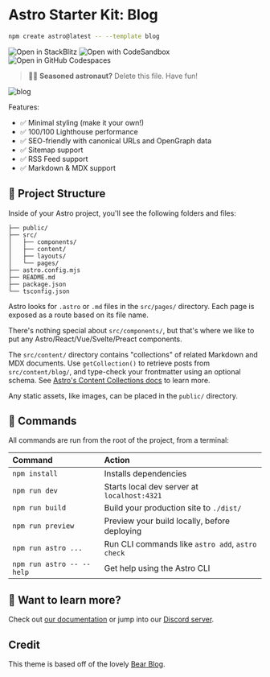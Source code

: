 # Astro Starter Kit: Blog

```sh
npm create astro@latest -- --template blog
```

![Open in StackBlitz](https://developer.stackblitz.com/img/open_in_stackblitz.svg)
![Open with CodeSandbox](https://assets.codesandbox.io/github/button-edit-lime.svg)
![Open in GitHub Codespaces](https://github.com/codespaces/badge.svg)

> 🧑‍🚀 **Seasoned astronaut?** Delete this file. Have fun!

![blog](https://github.com/withastro/astro/assets/2244813/ff10799f-a816-4703-b967-c78997e8323d)

Features:

- ✅ Minimal styling (make it your own!)
- ✅ 100/100 Lighthouse performance
- ✅ SEO-friendly with canonical URLs and OpenGraph data
- ✅ Sitemap support
- ✅ RSS Feed support
- ✅ Markdown & MDX support

## 🚀 Project Structure

Inside of your Astro project, you'll see the following folders and files:

```text
├── public/
├── src/
│   ├── components/
│   ├── content/
│   ├── layouts/
│   └── pages/
├── astro.config.mjs
├── README.md
├── package.json
└── tsconfig.json
```

Astro looks for `.astro` or `.md` files in the `src/pages/` directory. Each page is exposed as a route based on its file name.

There's nothing special about `src/components/`, but that's where we like to put any Astro/React/Vue/Svelte/Preact components.

The `src/content/` directory contains "collections" of related Markdown and MDX documents. Use `getCollection()` to retrieve posts from `src/content/blog/`, and type-check your frontmatter using an optional schema. See [Astro's Content Collections docs](https://docs.astro.build/en/guides/content-collections/) to learn more.

Any static assets, like images, can be placed in the `public/` directory.

## 🧞 Commands

All commands are run from the root of the project, from a terminal:

| Command                 | Action                                       |
|:------------------------|:---------------------------------------------|
| `npm install`             | Installs dependencies                        |
| `npm run dev`             | Starts local dev server at `localhost:4321`    |
| `npm run build`           | Build your production site to `./dist/`        |
| `npm run preview`         | Preview your build locally, before deploying |
| `npm run astro ...`       | Run CLI commands like `astro add`, `astro check` |
| `npm run astro -- --help` | Get help using the Astro CLI                 |

## 👀 Want to learn more?

Check out [our documentation](https://docs.astro.build) or jump into our [Discord server](https://astro.build/chat).

## Credit

This theme is based off of the lovely [Bear Blog](https://github.com/HermanMartinus/bearblog/).